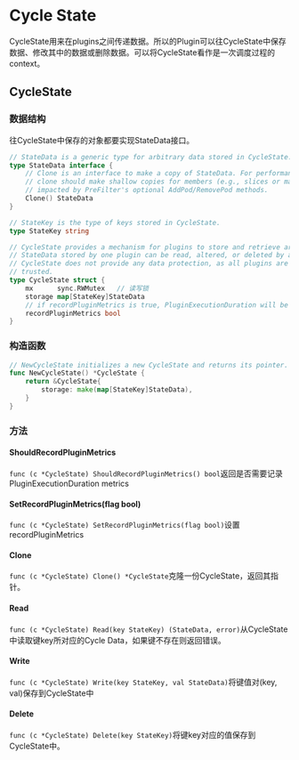 # Cycle State

CycleState用来在plugins之间传递数据。所以的Plugin可以往CycleState中保存数据、修改其中的数据或删除数据。可以将CycleState看作是一次调度过程的context。

## CycleState

### 数据结构

往CycleState中保存的对象都要实现StateData接口。

```go
// StateData is a generic type for arbitrary data stored in CycleState.
type StateData interface {
	// Clone is an interface to make a copy of StateData. For performance reasons,
	// clone should make shallow copies for members (e.g., slices or maps) that are not
	// impacted by PreFilter's optional AddPod/RemovePod methods.
	Clone() StateData
}

// StateKey is the type of keys stored in CycleState.
type StateKey string

// CycleState provides a mechanism for plugins to store and retrieve arbitrary data.
// StateData stored by one plugin can be read, altered, or deleted by another plugin.
// CycleState does not provide any data protection, as all plugins are assumed to be
// trusted.
type CycleState struct {
	mx      sync.RWMutex   // 读写锁
	storage map[StateKey]StateData
	// if recordPluginMetrics is true, PluginExecutionDuration will be recorded for this cycle.
	recordPluginMetrics bool
}
```

### 构造函数

```go
// NewCycleState initializes a new CycleState and returns its pointer.
func NewCycleState() *CycleState {
	return &CycleState{
		storage: make(map[StateKey]StateData),
	}
}
```

### 方法

#### ShouldRecordPluginMetrics

`func (c *CycleState) ShouldRecordPluginMetrics() bool`返回是否需要记录PluginExecutionDuration metrics

#### SetRecordPluginMetrics(flag bool)

`func (c *CycleState) SetRecordPluginMetrics(flag bool)`设置recordPluginMetrics

#### Clone

`func (c *CycleState) Clone() *CycleState`克隆一份CycleState，返回其指针。

#### Read

`func (c *CycleState) Read(key StateKey) (StateData, error)`从CycleState中读取键key所对应的Cycle Data，如果键不存在则返回错误。

#### Write

`func (c *CycleState) Write(key StateKey, val StateData)`将键值对(key, val)保存到CycleState中

#### Delete

`func (c *CycleState) Delete(key StateKey)`将键key对应的值保存到CycleState中。

